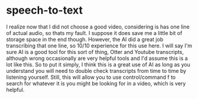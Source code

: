 # speech-to-text



I realize now that I did not choose a good video, considering is has one line of actual audio, so thats my fault. I suppose it does save me a little bit of storage space in the end though. However, the AI did a great job transcribing that one line, so 10/10 experience for this use here. I will say I'm sure AI is a good tool for this sort of thing, Otter and Youtube transcripts, although wrong occasionally are very helpful tools and I'd assume this is a lot like this. So to put it simply, I think this is a great use of AI as long as you understand you will need to double check transcripts from time to time by listening yourself. Still, this will allow you to use control/command f to search for whatever it is you might be looking for in a video, which is very helpful.
